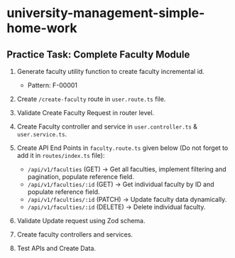 # university-management-simple-home-work
## Practice Task: Complete Faculty Module

1. Generate faculty utility function to create faculty incremental id.
   - Pattern: F-00001

2. Create `/create-faculty` route in `user.route.ts` file.

3. Validate Create Faculty Request in router level.

4. Create Faculty controller and service in `user.controller.ts` & `user.service.ts`.

5. Create API End Points in `faculty.route.ts` given below (Do not forget to add it in `routes/index.ts` file):
   - `/api/v1/faculties` (GET) → Get all faculties, implement filtering and pagination, populate reference field.
   - `/api/v1/faculties/:id` (GET) → Get individual faculty by ID and populate reference field.
   - `/api/v1/faculties/:id` (PATCH) → Update faculty data dynamically.
   - `/api/v1/faculties/:id` (DELETE) → Delete individual faculty.

6. Validate Update request using Zod schema.

7. Create faculty controllers and services.

8. Test APIs and Create Data.
